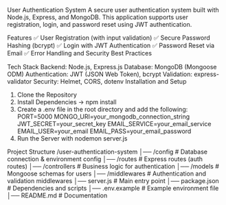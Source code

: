 User Authentication System
A secure user authentication system built with Node.js, Express, and MongoDB. This application supports user registration, login, and password reset using JWT authentication.

Features
✅ User Registration (with input validation)
✅ Secure Password Hashing (bcrypt)
✅ Login with JWT Authentication
✅ Password Reset via Email
✅ Error Handling and Security Best Practices

Tech Stack
Backend: Node.js, Express.js
Database: MongoDB (Mongoose ODM)
Authentication: JWT (JSON Web Token), bcrypt
Validation: express-validator
Security: Helmet, CORS, dotenv
Installation and Setup
1. Clone the Repository
2.  Install Dependencies -> npm install
3. Create a .env file in the root directory and add the following:
PORT=5000
MONGO_URI=your_mongodb_connection_string
JWT_SECRET=your_secret_key
EMAIL_SERVICE=your_email_service
EMAIL_USER=your_email
EMAIL_PASS=your_email_password
4. Run the Server with nodemon server.js



Project Structure
/user-authentication-system
│── /config          # Database connection & environment config
│── /routes          # Express routes (auth routes)
│── /controllers     # Business logic for authentication
│── /models          # Mongoose schemas for users
│── /middlewares     # Authentication and validation middlewares
│── server.js        # Main entry point
│── package.json     # Dependencies and scripts
│── .env.example     # Example environment file
│── README.md        # Documentation

